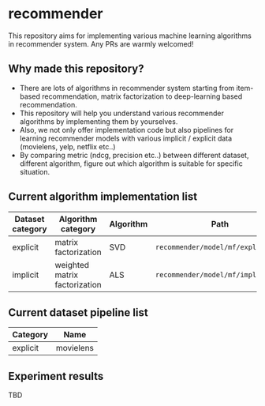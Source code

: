 # recommender

This repository aims for implementing various machine learning algorithms in recommender system. Any PRs are warmly welcomed!

## Why made this repository?
- There are lots of algorithms in recommender system starting from item-based recommendation, matrix factorization to deep-learning based recommendation.
- This repository will help you understand various recommender algorithms by implementing them by yourselves.
- Also, we not only offer implementation code but also pipelines for learning recommender models with various implicit / explicit data (movielens, yelp, netflix etc..)
- By comparing metric (ndcg, precision etc..) between different dataset, different algorithm, figure out which algorithm is suitable for specific situation.

## Current algorithm implementation list

|Dataset category|Algorithm category|Algorithm|Path|
|----------------|---|---|---|
|explicit|matrix factorization|SVD|`recommender/model/mf/explicit_mf`|
|implicit|weighted matrix factorization|ALS|`recommender/model/mf/implicit_mf`|

## Current dataset pipeline list

|Category|Name|
|----------------|---|
|explicit|movielens|

## Experiment results

TBD